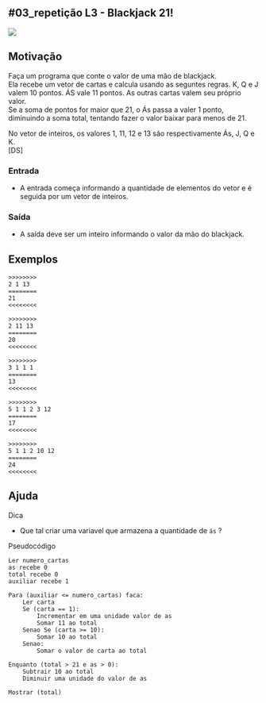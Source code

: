 ## #03_repetição L3 - Blackjack 21!


![](__capa.jpg)

## Motivação

Faça um programa que conte o valor de uma mão de blackjack.  
Ela recebe um vetor de cartas e calcula usando as seguntes regras. K, Q e J valem 10 pontos. ÁS vale 11 pontos. As outras cartas valem seu próprio valor.  
Se a soma de pontos for maior que 21, o Ás passa a valer 1 ponto, diminuindo a soma total, tentando fazer o valor baixar para menos de 21.  
  
No vetor de inteiros, os valores 1, 11, 12 e 13 são respectivamente Ás, J, Q e K.  
\[DS\]

### Entrada

- A entrada começa informando a quantidade de elementos do vetor e é seguida por um vetor de inteiros.  

### Saída

- A saída deve ser um inteiro informando o valor da mão do blackjack.

## Exemplos

```
>>>>>>>>
2 1 13
========
21
<<<<<<<<

>>>>>>>>
2 11 13
========
20
<<<<<<<<

>>>>>>>>
3 1 1 1
========
13
<<<<<<<<

>>>>>>>>
5 1 1 2 3 12
========
17
<<<<<<<<

>>>>>>>>
5 1 1 2 10 12  
========
24
<<<<<<<<
```

## Ajuda

Dica

- Que tal criar uma variavel que armazena a quantidade de `ás` ?

Pseudocódigo
```
Ler numero_cartas
as recebe 0
total recebe 0
auxiliar recebe 1

Para (auxiliar <= numero_cartas) faca:
    Ler carta
    Se (carta == 1):
        Incrementar em uma unidade valor de as
        Somar 11 ao total
    Senao Se (carta >= 10):
        Somar 10 ao total
    Senao:
        Somar o valor de carta ao total

Enquanto (total > 21 e as > 0):
    Subtrair 10 ao total
    Diminuir uma unidade do valor de as

Mostrar (total)
```